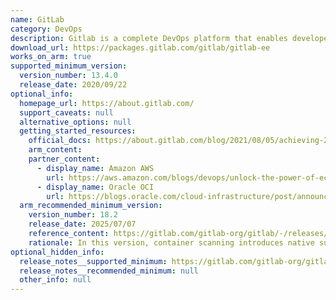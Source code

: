 ```yaml
---
name: GitLab
category: DevOps
description: Gitlab is a complete DevOps platform that enables developers to perform all the tasks in a project, from project planning and source code management to monitoring and security.
download_url: https://packages.gitlab.com/gitlab/gitlab-ee
works_on_arm: true
supported_minimum_version:
  version_number: 13.4.0
  release_date: 2020/09/22
optional_info:
  homepage_url: https://about.gitlab.com/
  support_caveats: null
  alternative_options: null
  getting_started_resources:
    official_docs: https://about.gitlab.com/blog/2021/08/05/achieving-23-cost-savings-and-36-performance-gain-using-gitlab-and-gitlab-runner-on-arm-neoverse-based-aws-graviton2-processor/
    arm_content:
    partner_content:
      - display_name: Amazon AWS
        url: https://aws.amazon.com/blogs/devops/unlock-the-power-of-ec2-graviton-with-gitlab-ci-cd-and-eks-runners/
      - display_name: Oracle OCI
        url: https://blogs.oracle.com/cloud-infrastructure/post/announcing-gitlab-arm-runner-support-for-the-arm-compute-platform-on-oracle-cloud-infrastructure
  arm_recommended_minimum_version:
    version_number: 18.2
    release_date: 2025/07/07
    reference_content: https://gitlab.com/gitlab-org/gitlab/-/releases/v18.2.0-ee
    rationale: In this version, container scanning introduces native support for Linux Arm64 container image variants. This removes the need for emulation when running on Arm64 runners, resulting in significantly faster analysis. Additionally, users can now scan multi-architecture images by setting the TRIVY_PLATFORM environment variable, improving both speed and compatibility for Software Composition Analysis workflows on Arm.
optional_hidden_info:
  release_notes__supported_minimum: https://gitlab.com/gitlab-org/gitlab/-/releases/v13.4.0-ee
  release_notes__recommended_minimum: null
  other_info: null
---
```

